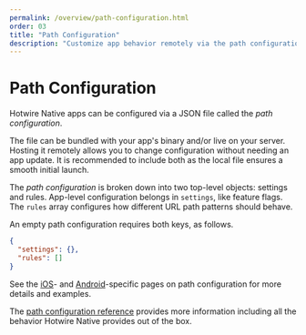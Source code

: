 ```yaml
---
permalink: /overview/path-configuration.html
order: 03
title: "Path Configuration"
description: "Customize app behavior remotely via the path configuration."
---
```


# Path Configuration

Hotwire Native apps can be configured via a JSON file called the *path configuration*.

The file can be bundled with your app's binary and/or live on your server. Hosting it remotely allows you to change configuration without needing an app update. It is recommended to include both as the local file ensures a smooth initial launch.

The *path configuration* is broken down into two top-level objects: settings and rules. App-level configuration belongs in `settings`, like feature flags. The `rules` array configures how different URL path patterns should behave.

An empty path configuration requires both keys, as follows.

```json
{
  "settings": {},
  "rules": []
}
```

See the [iOS](/ios/path-configuration)- and [Android](/android/path-configuration)-specific pages on path configuration for more details and examples.

The [path configuration reference](/reference/path-configuration) provides more information including all the behavior Hotwire Native provides out of the box.
